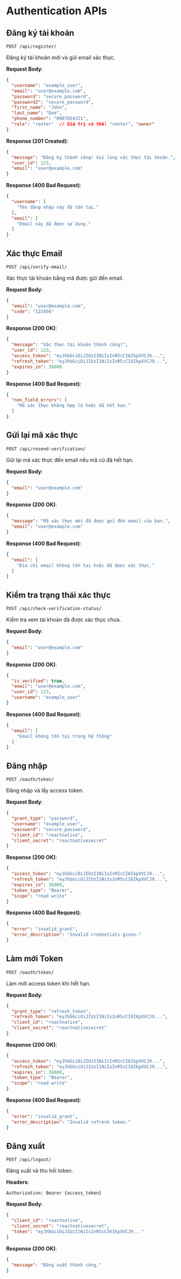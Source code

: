 # Authentication APIs

## Đăng ký tài khoản

```
POST /api/register/
```

Đăng ký tài khoản mới và gửi email xác thực.

**Request Body**:

```json
{
  "username": "example_user",
  "email": "user@example.com",
  "password": "secure_password",
  "password2": "secure_password",
  "first_name": "John",
  "last_name": "Doe",
  "phone_number": "0987654321",
  "role": "renter"  // Giá trị có thể: "renter", "owner"
}
```

**Response (201 Created)**:

```json
{
  "message": "Đăng ký thành công! Vui lòng xác thực tài khoản.",
  "user_id": 123,
  "email": "user@example.com"
}
```

**Response (400 Bad Request)**:

```json
{
  "username": [
    "Tên đăng nhập này đã tồn tại."
  ],
  "email": [
    "Email này đã được sử dụng."
  ]
}
```

## Xác thực Email

```
POST /api/verify-email/
```

Xác thực tài khoản bằng mã được gửi đến email.

**Request Body**:

```json
{
  "email": "user@example.com",
  "code": "123456"
}
```

**Response (200 OK)**:

```json
{
  "message": "Xác thực tài khoản thành công!",
  "user_id": 123,
  "access_token": "eyJhbGciOiJIUzI1NiIsInR5cCI6IkpXVCJ9...",
  "refresh_token": "eyJhbGciOiJIUzI1NiIsInR5cCI6IkpXVCJ9...",
  "expires_in": 36000
}
```

**Response (400 Bad Request)**:

```json
{
  "non_field_errors": [
    "Mã xác thực không hợp lệ hoặc đã hết hạn."
  ]
}
```

## Gửi lại mã xác thực

```
POST /api/resend-verification/
```

Gửi lại mã xác thực đến email nếu mã cũ đã hết hạn.

**Request Body**:

```json
{
  "email": "user@example.com"
}
```

**Response (200 OK)**:

```json
{
  "message": "Mã xác thực mới đã được gửi đến email của bạn.",
  "email": "user@example.com"
}
```

**Response (400 Bad Request)**:

```json
{
  "email": [
    "Địa chỉ email không tồn tại hoặc đã được xác thực."
  ]
}
```

## Kiểm tra trạng thái xác thực

```
POST /api/check-verification-status/
```

Kiểm tra xem tài khoản đã được xác thực chưa.

**Request Body**:

```json
{
  "email": "user@example.com"
}
```

**Response (200 OK)**:

```json
{
  "is_verified": true,
  "email": "user@example.com",
  "user_id": 123,
  "username": "example_user"
}
```

**Response (400 Bad Request)**:

```json
{
  "email": [
    "Email không tồn tại trong hệ thống"
  ]
}
```

## Đăng nhập

```
POST /oauth/token/
```

Đăng nhập và lấy access token.

**Request Body**:

```json
{
  "grant_type": "password",
  "username": "example_user",
  "password": "secure_password",
  "client_id": "reactnative",
  "client_secret": "reactnativesecret"
}
```

**Response (200 OK)**:

```json
{
  "access_token": "eyJhbGciOiJIUzI1NiIsInR5cCI6IkpXVCJ9...",
  "refresh_token": "eyJhbGciOiJIUzI1NiIsInR5cCI6IkpXVCJ9...",
  "expires_in": 36000,
  "token_type": "Bearer",
  "scope": "read write"
}
```

**Response (400 Bad Request)**:

```json
{
  "error": "invalid_grant",
  "error_description": "Invalid credentials given."
}
```

## Làm mới Token

```
POST /oauth/token/
```

Làm mới access token khi hết hạn.

**Request Body**:

```json
{
  "grant_type": "refresh_token",
  "refresh_token": "eyJhbGciOiJIUzI1NiIsInR5cCI6IkpXVCJ9...",
  "client_id": "reactnative",
  "client_secret": "reactnativesecret"
}
```

**Response (200 OK)**:

```json
{
  "access_token": "eyJhbGciOiJIUzI1NiIsInR5cCI6IkpXVCJ9...",
  "refresh_token": "eyJhbGciOiJIUzI1NiIsInR5cCI6IkpXVCJ9...",
  "expires_in": 36000,
  "token_type": "Bearer",
  "scope": "read write"
}
```

**Response (400 Bad Request)**:

```json
{
  "error": "invalid_grant",
  "error_description": "Invalid refresh token."
}
```

## Đăng xuất

```
POST /api/logout/
```

Đăng xuất và thu hồi token.

**Headers**:
```
Authorization: Bearer {access_token}
```

**Request Body**:

```json
{
  "client_id": "reactnative",
  "client_secret": "reactnativesecret",
  "token": "eyJhbGciOiJIUzI1NiIsInR5cCI6IkpXVCJ9..."
}
```

**Response (200 OK)**:

```json
{
  "message": "Đăng xuất thành công."
}
```
